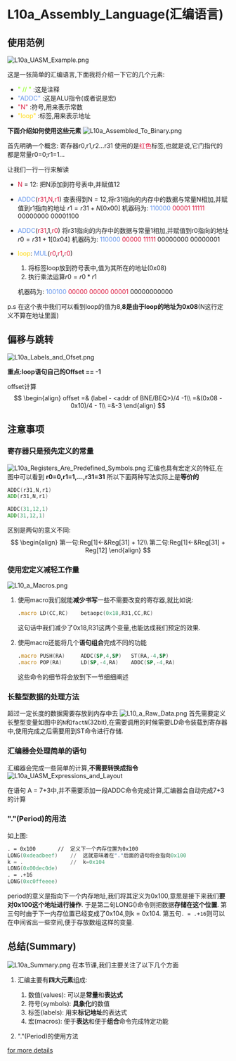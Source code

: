 # L10a_Assembly_Language(汇编语言)
## 使用范例
![L10a_UASM_Example.png](./Image/L10a_UASM_Example.png)

这是一张简单的汇编语言,下面我将介绍一下它的几个元素:
- <font color=Chartreuse>" // "</font> :这是注释
- <font color=CornflowerBlue>"ADDC"</font> :这是ALU指令(或者说是宏)
- <font color=Crimson>"N"</font> :符号,用来表示常数
- <font color=Gold>"loop"</font> :标签,用来表示地址

**下面介绍如何使用这些元素**
![L10a_Assembled_To_Binary.png](./Image/L10a_Assembled_To_Binary.png)

首先明确一个概念:
寄存器r0,r1,r2...r31 使用的是<font color=Crimson>红色</font>标签,也就是说,它门指代的都是常量r0=0;r1=1...

让我们一行一行来解读
- <font color=Crimson>N</font> = 12:
    把N添加到符号表中,并赋值12

- <font color=CornflowerBlue>ADDC</font>(<font color=Crimson>r31</font>,<font color=Crimson>N</font>,<font color=Crimson>r1</font>)
    查表得到N = 12,将r31指向的内存中的数据与常量N相加,并赋值到r1指向的地址
    $r1 = r31 + N[0x00]$
    机器码为:
    <font color=CornflowerBlue>110000</font> <font color=Crimson>00001</font> <font color=Crimson>11111</font> 00000000 00001100
    
- <font color=CornflowerBlue>ADDC</font>(<font color=Crimson>r31</font>,1,<font color=Crimson>r0</font>)
    将r31指向的内存中的数据与常量1相加,并赋值到r0指向的地址
    $r0 = r31 + 1[0x04]$
    机器码为:
    <font color=CornflowerBlue>110000</font> <font color=Crimson>00000</font> <font color=Crimson>11111</font> 00000000 00000001

- <font color=Gold>loop</font>: <font color=CornflowerBlue>MUL</font>(<font color=Crimson>r0</font>,<font color=Crimson>r1</font>,<font color=Crimson>r0</font>)
    1. 将标签loop放到符号表中,值为其所在的地址(0x08)
    2. 执行乘法运算$r0 = r0 * r1$
    
    机器码为:
    <font color=CornflowerBlue>100100</font> <font color=Crimson>00000</font> <font color=Crimson>00000</font> <font color=Crimson>00001</font> 00000000000

p.s 在这个表中我们可以看到loop的值为8,**8是由于loop的地址为0x08**(N这行定义不算在地址里面)

## 偏移与跳转
![L10a_Labels_and_Ofset.png](./Image/L10a_Labels_and_Ofset.png)

**重点:loop语句自己的Offset == -1**

offset计算
$$
\begin{align}
offset =& (label - <addr of BNE/BEQ>)/4 -1\\
=&(0x08 - 0x10)/4 - 1\\
=&-3
\end{align}
$$

## 注意事项
### 寄存器只是预先定义的常量
![L10a_Registers_Are_Predefined_Symbols.png](./Image/L10a_Registers_Are_Predefined_Symbols.png)
汇编也具有宏定义的特征,在图中可以看到
**r0=0,r1=1,...,r31=31**
所以下面两种写法实际上是**等价的**
```asm
ADDC(r31,N,r1)
ADD(r31,N,r1)
```
```asm
ADDC(31,12,1)
ADD(31,12,1)
```
区别是两句的意义不同:
$$
\begin{align}
第一句:Reg[1]<-&Reg[31] + 12\\
第二句:Reg[1]<-&Reg[31] + Reg[12]
\end{align}
$$

### 使用宏定义减轻工作量
![L10_a_Macros.png](./Image/L10_a_Macros.png)

1. 使用macro我们就能**减少书写**一些不需要改变的寄存器,就比如说:
    ```asm
    .macro LD(CC,RC)    betaopc(0x18,R31,CC,RC)
    ```
    这句话中我们减少了0x18,R31这两个变量,也能达成我们预定的效果.

2. 使用macro还能将几个**语句组合**完成不同的功能
    ```asm
    .macro PUSH(RA)     ADDC(SP,4,SP)   ST(RA,-4,SP)
    .macro POP(RA)      LD(SP,-4,RA)    ADDC(SP,-4,RA)
    ```
    这些命令的细节将会放到下一节细细阐述

### 长整型数据的处理方法
超过一定长度的数据需要存放到内存中去
![L10_a_Raw_Data.png](./Image/L10_a_Raw_Data.png)
首先需要定义长整型变量如图中的`N`和`factN`(32bit),在需要调用的时候需要LD命令装载到寄存器中,使用完成之后需要用到ST命令进行存储.

### 汇编器会处理简单的语句
汇编器会完成一些简单的计算,**不需要转换成指令**
![L10a_UASM_Expressions_and_Layout](./Image/L10a_UASM_Expressions_and_Layout.png)

在语句 A = 7+3中,并不需要添加一段ADDC命令完成计算,汇编器会自动完成7+3的计算

### "."(Period)的用法
如上图:
```asm
. = 0x100       //  定义下一个内存位置为0x100
LONG(0xdeadbeef)    //  这就意味着在"."后面的语句将会指向0x100
k = .               //  k=0x104
LONG(0x00dec0de)
. = .+16
LONG(0xc0ffeeee)
```
period的意义是指向下一个内存地址,我们将其定义为0x100,意思是接下来我们**要对0x100这个地址进行操作**.
于是第二句LONG()命令则把数据**存储在这个位置**.
第三句时由于下一内存位置已经变成了0x104,则k = 0x104.
第五句`. = .+16`则可以在中间省出一些空间,便于存放数组这样的变量.

## 总结(Summary)
![L10a_Summary.png](./Image/L10a_Summary.png)
在本节课,我们主要关注了以下几个方面
1. 汇编主要有**四大元素**组成:
    1. 数值(values):    可以是**常量**和**表达式**
    2. 符号(symbols):   **具象化**的数值
    3. 标签(labels):    用来**标记地址**的表达式
    4. 宏(macros):      便于**表达**和便于**组合**命令完成特定功能

2. "."(Period)的使用方法

[for more details](https://computationstructures.org/lectures/assembly/assembly.html)